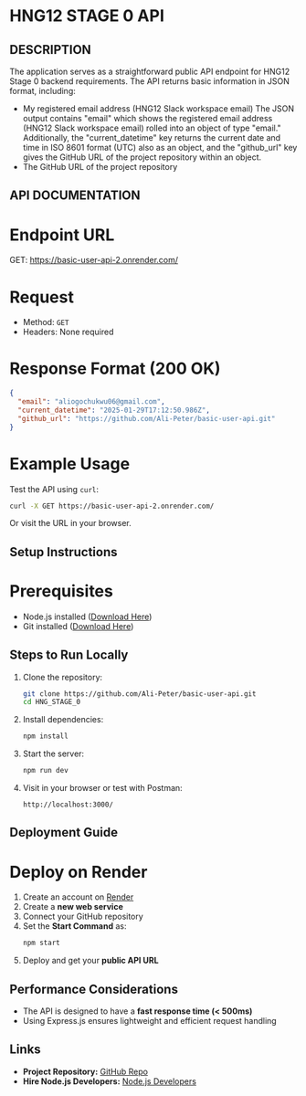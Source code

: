# HNG12 STAGE 0 API

## DESCRIPTION
The application serves as a straightforward public API endpoint for HNG12 Stage 0 backend requirements. The API returns basic information in JSON format, including:
* My registered email address (HNG12 Slack workspace email)
The JSON output contains "email" which shows the registered email address (HNG12 Slack workspace email) rolled into an object of type "email." Additionally, the "current_datetime" key returns the current date and time in ISO 8601 format (UTC) also as an object, and the "github_url" key gives the GitHub URL of the project repository within an object.
* The GitHub URL of the project repository

## API DOCUMENTATION
 # Endpoint URL
   GET: https://basic-user-api-2.onrender.com/

 # Request
- Method: `GET`
- Headers: None required

 # Response Format (200 OK)
```json
{
  "email": "aliogochukwu06@gmail.com",
  "current_datetime": "2025-01-29T17:12:50.986Z",
  "github_url": "https://github.com/Ali-Peter/basic-user-api.git"
}
```

# Example Usage
Test the API using `curl`:
```sh
curl -X GET https://basic-user-api-2.onrender.com/
```
Or visit the URL in your browser.

## Setup Instructions
 # Prerequisites
- Node.js installed ([Download Here](https://nodejs.org/))
- Git installed ([Download Here](https://git-scm.com/))

 ## Steps to Run Locally
1. Clone the repository:
   ```sh
   git clone https://github.com/Ali-Peter/basic-user-api.git
   cd HNG_STAGE_0
   ```

2. Install dependencies:
   ```sh
   npm install
   ```

3. Start the server:
   ```sh
   npm run dev
   ```

4. Visit in your browser or test with Postman:
   ```
   http://localhost:3000/
   ```

## Deployment Guide
 # Deploy on Render
1. Create an account on [Render](https://render.com/)
2. Create a **new web service**
3. Connect your GitHub repository
4. Set the **Start Command** as:
   ```sh
   npm start
   ```
5. Deploy and get your **public API URL**

## Performance Considerations
- The API is designed to have a **fast response time (< 500ms)**
- Using Express.js ensures lightweight and efficient request handling

## Links
- **Project Repository:** [GitHub Repo](https://github.com/Ali-Peter/basic-user-api.git)
- **Hire Node.js Developers:** [Node.js Developers](https://hng.tech/hire/nodejs-developers)
